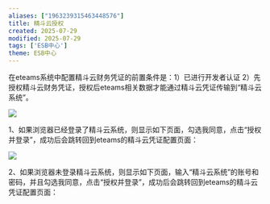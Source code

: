 ```yaml
---
aliases: ["1963239315463448576"]
title: 精斗云授权
created: 2025-07-29
modified: 2025-07-29
tags: ['ESB中心']
theme: ESB中心
---
```


在eteams系统中配置精斗云财务凭证的前置条件是：1）已进行开发者认证 2）先授权精斗云财务凭证，授权后eteams相关数据才能通过精斗云凭证传输到“精斗云系统”。

![](https://myhelpdoc.oss-cn-heyuan.aliyuncs.com/mdimages/97120800c4adcfb440870b60cc103505.jpg)

1、如果浏览器已经登录了精斗云系统，则显示如下页面，勾选我同意，点击“授权并登录”，成功后会跳转回到eteams的精斗云凭证配置页面：

![](https://myhelpdoc.oss-cn-heyuan.aliyuncs.com/mdimages/4db1f75d213e78ef9f0016071a25ea38.jpg)

2、如果浏览器未登录精斗云系统，则显示如下页面，输入“精斗云系统”的账号和密码，并且勾选我同意，点击“授权并登录”，成功后会跳转回到eteams的精斗云凭证配置页面：

